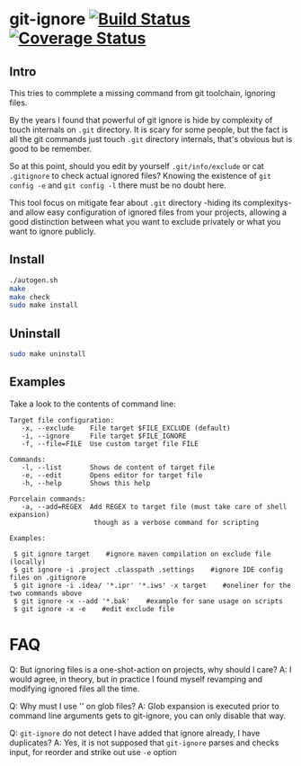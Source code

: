 # git-ignore [![Build Status](https://travis-ci.org/albfan/git-ignore.svg?branch=master)](https://travis-ci.org/albfan/git-ignore) [![Coverage Status](https://coveralls.io/repos/albfan/git-ignore/badge.svg?branch=master&service=github)](https://coveralls.io/github/albfan/git-ignore?branch=master)

## Intro

This tries to commplete a missing command from git toolchain, ignoring files.

By the years I found that powerful of git ignore is hide by complexity of touch internals on `.git` directory. It is scary for some people, but the fact is all the git commands just touch `.git` directory internals, that's obvious but is good to be remember.

So at this point, should you edit by yourself `.git/info/exclude` or cat `.gitignore` to check actual ignored files? Knowing the existence of `git config -e` and `git config -l` there must be no doubt here.

This tool focus on mitigate fear about `.git` directory -hiding its complexitys- and allow easy configuration of ignored files from your projects, allowing a good distinction between what you want to exclude privately or what you want to ignore publicly.

## Install

```bash
./autogen.sh
make
make check
sudo make install
```

## Uninstall

```bash
sudo make uninstall
```

## Examples

Take a look to the contents of command line:
 
```
Target file configuration:
   -x, --exclude    File target $FILE_EXCLUDE (default)
   -i, --ignore     File target $FILE_IGNORE
   -f, --file=FILE  Use custom target file FILE

Commands:
   -l, --list       Shows de content of target file
   -e, --edit       Opens editor for target file
   -h, --help       Shows this help

Porcelain commands:
   -a, --add=REGEX  Add REGEX to target file (must take care of shell expansion)
                     though as a verbose command for scripting

Examples:

 $ git ignore target    #ignore maven compilation on exclude file (locally)
 $ git ignore -i .project .classpath .settings    #ignore IDE config files on .gitignore
 $ git ignore -i .idea/ '*.ipr' '*.iws' -x target    #oneliner for the two commands above
 $ git ignore -x --add '*.bak'    #example for sane usage on scripts
 $ git ignore -x -e    #edit exclude file
```
# FAQ

Q: But ignoring files is a one-shot-action on projects, why should I care?
A: I would agree, in theory, but in practice I found myself revamping and modifying ignored files all the time.

Q: Why must I use '' on glob files?
A: Glob expansion is executed prior to command line arguments gets to git-ignore, you can only disable that way.

Q: `git-ignore` do not detect I have added that ignore already, I have duplicates?
A: Yes, it is not supposed that `git-ignore` parses and checks input, for reorder and strike out use `-e` option 
